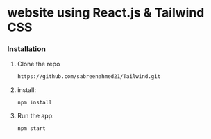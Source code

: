<h1>website using React.js & Tailwind CSS</h1>


### Installation

1. Clone the repo
   ```sh
   https://github.com/sabreenahmed21/Tailwind.git
   ```
2. install:
   ```sh
   npm install
   ```
3. Run the app:
   ```sh
   npm start
   ```
